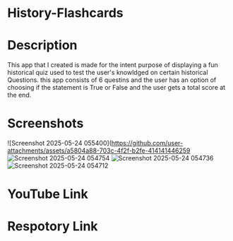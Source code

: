 # History-Flashcards
# Description
This app that I created is made for the intent purpose of displaying a fun historical quiz used to test the user's knowldged on certain historical Questions. this app consists of 6 questins and the user has an option of choosing if the statement is True or False and the user gets a total score at the end.
# Screenshots
![Screenshot 2025-05-24 055400](https://github.com/user-attachments/assets/a5804a88-703c-4f2f-b2fe-414141446259
![Screenshot 2025-05-24 054754](https://github.com/user-attachments/assets/4c3336b2-2326-462f-b5bd-2b9a46cdd0c7)
![Screenshot 2025-05-24 054736](https://github.com/user-attachments/assets/512474b2-ec06-47ad-9d04-ce8d2c0b30d6)
![Screenshot 2025-05-24 054712](https://github.com/user-attachments/assets/ff5f98b4-e003-4d77-81d2-f5a9483e0703)

# YouTube Link

# Respotory Link
